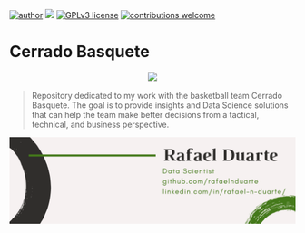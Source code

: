 [![author](https://img.shields.io/badge/author-rafaelnduarte-red.svg)](https://www.linkedin.com/in/rafael-n-duarte) [![](https://img.shields.io/badge/python-3.5+-blue.svg)](https://www.python.org/downloads/release/python-365/) [![GPLv3 license](https://img.shields.io/badge/License-GPLv3-blue.svg)](http://perso.crans.org/besson/LICENSE.html) [![contributions welcome](https://img.shields.io/badge/contributions-welcome-brightgreen.svg?style=flat)](https://github.com/rafaelnduarte/Cerrado_Basquete/issues)

# Cerrado Basquete

<p align="center" >
  <img src="https://raw.githubusercontent.com/rafaelnduarte/Analise_De_Dados_Cerrado_Basquete/master/data/cerrado.png" >
</p>


> Repository dedicated to my work with the basketball team Cerrado Basquete. The goal is to provide insights and Data Science solutions that can help the team make better decisions from a tactical, technical, and business perspective.



<p align="center" >
  <img src="data/rafaelnd_ds.png" >
</p>
